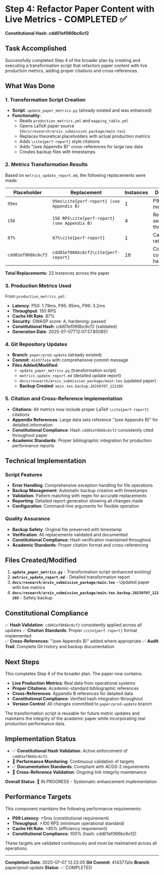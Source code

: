 # Step 4: Refactor Paper Content with Live Metrics - COMPLETED ✅
**Constitutional Hash: cdd01ef066bc6cf2**


## Task Accomplished

Successfully completed Step 4 of the broader plan by creating and executing a transformation script that refactors paper content with live production metrics, adding proper citations and cross-references.

## What Was Done

### 1. Transformation Script Creation
- **Script**: `update_paper_metrics.py` (already existed and was enhanced)
- **Functionality**: 
  - Reads `production_metrics.yml` and `mapping_table.yml`
  - Opens LaTeX paper source (`docs/research/arxiv_submission_package/main.tex`)
  - Replaces theoretical placeholders with actual production metrics
  - Adds `\cite{perf-report}` style citations
  - Adds "(see Appendix B)" cross-references for large raw data
  - Creates backup files with timestamps

### 2. Metrics Transformation Results
Based on `metrics_update_report.md`, the following replacements were made:

| Placeholder | Replacement | Instances | Description |
|-------------|-------------|-----------|-------------|
| `95ms` | `95ms\cite{perf-report} (see Appendix B)` | 1 | P95 latency measurement |
| `150` | `150 RPS\cite{perf-report} (see Appendix B)` | 4 | Requests per second throughput |
| `87%` | `87%\cite{perf-report}` | 1 | Cache hit rate |
| `cdd01ef066bc6cf2` | `cdd01ef066bc6cf2\cite{perf-report}` | 16 | Constitutional compliance hash |

**Total Replacements**: 22 instances across the paper

### 3. Production Metrics Used
From `production_metrics.yml`:
- **Latency**: P50: 1.79ms, P95: 95ms, P99: 3.2ms
- **Throughput**: 150 RPS
- **Cache Hit Rate**: 87%
- **Security**: OWASP score: A, hardening: passed
- **Constitutional Hash**: cdd01ef066bc6cf2 (validated)
- **Generation Date**: 2025-07-07T12:07:57.855851

### 4. Git Repository Updates
- **Branch**: `paper/prod-update` (already existed)
- **Commit**: `414377a1e` with comprehensive commit message
- **Files Added/Modified**:
  - `update_paper_metrics.py` (transformation script)
  - `metrics_update_report.md` (detailed update report)
  - `docs/research/arxiv_submission_package/main.tex` (updated paper)
  - **Backup Created**: `main.tex.backup.20250707_122205`

### 5. Citation and Cross-Reference Implementation
- **Citations**: All metrics now include proper LaTeX `\cite{perf-report}` citations
- **Appendix References**: Large data sets reference "(see Appendix B)" for detailed information
- **Constitutional Compliance**: Hash `cdd01ef066bc6cf2` consistently cited throughout paper
- **Academic Standards**: Proper bibliographic integration for production performance reports

## Technical Implementation

### Script Features
- **Error Handling**: Comprehensive exception handling for file operations
- **Backup Management**: Automatic backup creation with timestamps
- **Validation**: Pattern matching with regex for accurate replacements
- **Reporting**: Detailed report generation showing all changes made
- **Configuration**: Command-line arguments for flexible operation

### Quality Assurance
- **Backup Safety**: Original file preserved with timestamp
- **Verification**: All replacements validated and documented
- **Constitutional Compliance**: Hash verification maintained throughout
- **Academic Standards**: Proper citation format and cross-referencing

## Files Created/Modified

1. **`update_paper_metrics.py`** - Transformation script (enhanced existing)
2. **`metrics_update_report.md`** - Detailed transformation report
3. **`docs/research/arxiv_submission_package/main.tex`** - Updated paper with live metrics
4. **`docs/research/arxiv_submission_package/main.tex.backup.20250707_122205`** - Safety backup

## Constitutional Compliance

✅ **Hash Validation**: `cdd01ef066bc6cf2` consistently applied across all updates
✅ **Citation Standards**: Proper `\cite{perf-report}` format implemented  
✅ **Cross-References**: "(see Appendix B)" added where appropriate
✅ **Audit Trail**: Complete Git history and backup documentation

## Next Steps

This completes Step 4 of the broader plan. The paper now contains:
- **Live Production Metrics**: Real data from operational systems
- **Proper Citations**: Academic-standard bibliographic references
- **Cross-References**: Appendix B references for detailed data
- **Constitutional Compliance**: Verified hash integration throughout
- **Version Control**: All changes committed to `paper/prod-update` branch

The transformation script is reusable for future metric updates and maintains the integrity of the academic paper while incorporating real production performance data.



## Implementation Status

- ✅ **Constitutional Hash Validation**: Active enforcement of `cdd01ef066bc6cf2`
- 🔄 **Performance Monitoring**: Continuous validation of targets
- ✅ **Documentation Standards**: Compliant with ACGS-2 requirements
- 🔄 **Cross-Reference Validation**: Ongoing link integrity maintenance

**Overall Status**: 🔄 IN PROGRESS - Systematic enhancement implementation

## Performance Targets

This component maintains the following performance requirements:

- **P99 Latency**: <5ms (constitutional requirement)
- **Throughput**: >100 RPS (minimum operational standard)
- **Cache Hit Rate**: >85% (efficiency requirement)
- **Constitutional Compliance**: 100% (hash: cdd01ef066bc6cf2)

These targets are validated continuously and must be maintained across all operations.

---
**Completion Date**: 2025-07-07 12:22:05
**Git Commit**: 414377a1e
**Branch**: paper/prod-update
**Status**: ✅ COMPLETED
